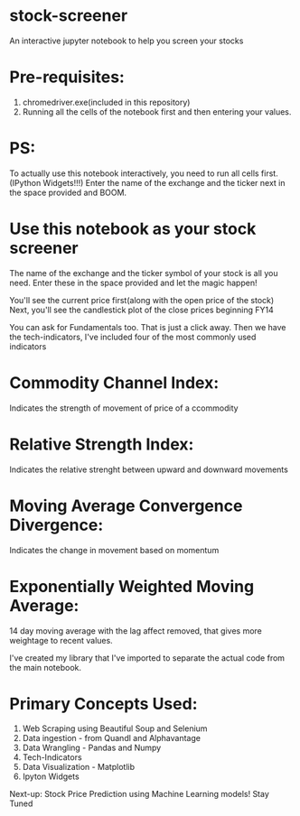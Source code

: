 # stock-screener
An interactive jupyter notebook to help you screen your stocks
# Pre-requisites: 
1. chromedriver.exe(included in this repository)
2. Running all the cells of the notebook first and then entering your values.

# PS: 
To actually use this notebook interactively, you need to run all cells first.(IPython Widgets!!!)
Enter the name of the exchange and the ticker next in the space provided and BOOM.

# Use this notebook as your stock screener
The name of the exchange and the ticker symbol of your stock is all you need. 
Enter these in the space provided and let the magic happen!

You'll see the current price first(along with the open price of the stock)
Next, you'll see the candlestick plot of the close prices beginning FY14

You can ask for Fundamentals too. That is just a click away.
Then we have the tech-indicators, I've included four of the most commonly used indicators
# Commodity Channel Index: 
Indicates the strength of movement of price of a ccommodity
# Relative Strength Index: 
Indicates the relative strenght between upward and downward movements
# Moving Average Convergence Divergence: 
Indicates the change in movement based on momentum
# Exponentially Weighted Moving Average: 
14 day moving average with the lag affect removed, that gives more weightage to recent values.

I've created my library that I've imported to separate the actual code from the main notebook.
# Primary Concepts Used:
1. Web Scraping using Beautiful Soup and Selenium
2. Data ingestion - from Quandl and Alphavantage
3. Data Wrangling - Pandas and Numpy
4. Tech-Indicators
5. Data Visualization - Matplotlib 
6. Ipyton Widgets

Next-up: Stock Price Prediction using Machine Learning models! Stay Tuned
